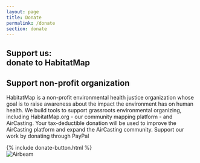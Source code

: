 ```yaml
---
layout: page
title: Donate
permalink: /donate
section: donate
---
```


<section class="shop-airbeam">
  <div class="panel panel--leading-text">
    <h1 class="heading heading--large u--gray-text">
      Support us:
      <br />
      donate to HabitatMap
    </h1>
  </div>
  <div class="panel arc-background arc-background--right-teal-light arc-background--right-bottom">
    <div class="split--50 split--padding-right split--order-secondary">
      <h2 class="heading heading--medium u--gray-text">
        Support non-profit organization
      </h2>
      <p class="p--body">
        HabitatMap is a non-profit environmental health justice organization whose goal is to raise awareness about the impact the environment has on human health. We build tools to support grassroots environmental organizing, including HabitatMap.org - our community mapping platform - and AirCasting. Your tax-deductible donation will be used to improve the AirCasting platform and expand the AirCasting community. Support our work by donating through PayPal
      </p>
      {% include donate-button.html %}
    </div>
    <div class="split--50 u--align-right">
      <img
        class="img img--alternate-small img--fade-in"
        src="{{ site.produrl | append: '/assets/img/about-habitatmap-02.jpg' }}"
        alt="Airbeam"
      />
    </div>
  </div>
</section>
